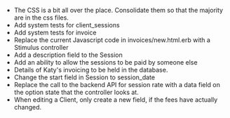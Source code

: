- The CSS is a bit all over the place.  Consolidate them so that the majority are in the css files.
- Add system tests for client_sessions
- Add system tests for invoice
- Replace the current Javascript code in invoices/new.html.erb with a Stimulus controller
- Add a description field to the Session
- Add an ability to allow the sessions to be paid by someone else
- Details of Katy's invoicing to be held in the database.
- Change the start field in Session to session_date
- Replace the call to the backend API for session rate with a data field on the option state that the controller looks at.
- When editing a Client, only create a new field, if the fees have actually changed.